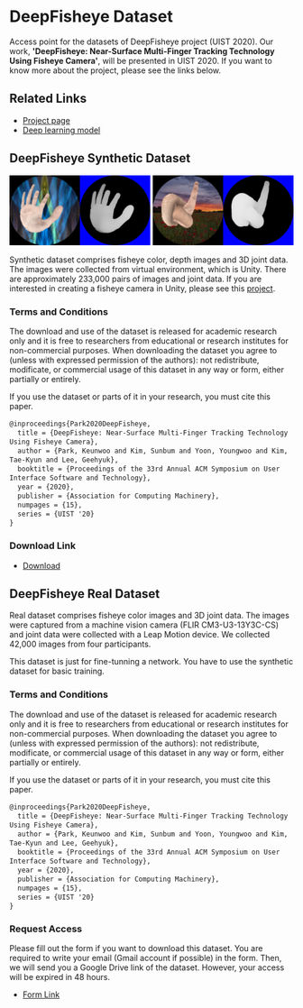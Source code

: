 # DeepFisheye Dataset
Access point for the datasets of DeepFisheye project (UIST 2020).
Our work, **'DeepFisheye: Near-Surface Multi-Finger Tracking Technology Using Fisheye Camera'**, will be presented in UIST 2020.
If you want to know more about the project, please see the links below.

## Related Links
- [Project page](http://kwpark.io/deepfisheye)
- [Deep learning model](https://github.com/KAIST-HCIL/DeepFisheyeNet)

## DeepFisheye Synthetic Dataset

![synth_image_sample](synth_image_sample.png)

Synthetic dataset comprises fisheye color, depth images and 3D joint data. The images were collected from virtual environment, which is Unity. There are approximately 233,000 pairs of images and joint data. 
If you are interested in creating a fisheye camera in Unity, please see this [project](https://github.com/KeunwooPark/fisheye_mesh_generator).

### Terms and Conditions
The download and use of the dataset is released for academic research only and it is free to researchers from educational or research institutes for non-commercial purposes. When downloading the dataset you agree to (unless with expressed permission of the authors): not redistribute, modificate, or commercial usage of this dataset in any way or form, either partially or entirely.

If you use the dataset or parts of it in your research, you must cite this paper.
```
@inproceedings{Park2020DeepFisheye,
  title = {DeepFisheye: Near-Surface Multi-Finger Tracking Technology Using Fisheye Camera},
  author = {Park, Keunwoo and Kim, Sunbum and Yoon, Youngwoo and Kim, Tae-Kyun and Lee, Geehyuk},
  booktitle = {Proceedings of the 33rd Annual ACM Symposium on User Interface Software and Technology},
  year = {2020},
  publisher = {Association for Computing Machinery},
  numpages = {15},
  series = {UIST '20}
}
```

### Download Link
- [Download](https://drive.google.com/file/d/1_6ouKI9XOyDXLCAlGkvPwQO_5BMDQkDz/view?usp=sharing)

## DeepFisheye Real Dataset
Real dataset comprises fisheye color images and 3D joint data. The images were captured from a machine vision camera (FLIR CM3-U3-13Y3C-CS) and joint data were collected with a Leap Motion device. We collected 42,000 images from four participants.

This dataset is just for fine-tunning a network. You have to use the synthetic dataset for basic training.

### Terms and Conditions
The download and use of the dataset is released for academic research only and it is free to researchers from educational or research institutes for non-commercial purposes. When downloading the dataset you agree to (unless with expressed permission of the authors): not redistribute, modificate, or commercial usage of this dataset in any way or form, either partially or entirely.

If you use the dataset or parts of it in your research, you must cite this paper.
```
@inproceedings{Park2020DeepFisheye,
  title = {DeepFisheye: Near-Surface Multi-Finger Tracking Technology Using Fisheye Camera},
  author = {Park, Keunwoo and Kim, Sunbum and Yoon, Youngwoo and Kim, Tae-Kyun and Lee, Geehyuk},
  booktitle = {Proceedings of the 33rd Annual ACM Symposium on User Interface Software and Technology},
  year = {2020},
  publisher = {Association for Computing Machinery},
  numpages = {15},
  series = {UIST '20}
}
```

### Request Access
Please fill out the form if you want to download this dataset. You are required to write your email (Gmail account if possible) in the form. Then, we will send you a Google Drive link of the dataset. However, your access will be expired in 48 hours.
- [Form Link](https://forms.gle/6MqTGu41TL5X2sU29)

